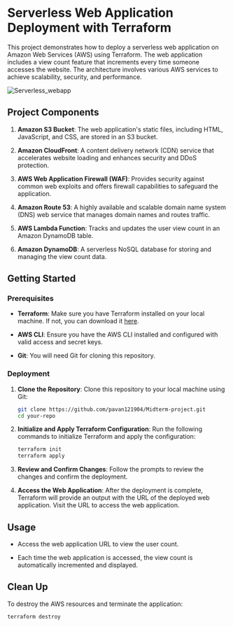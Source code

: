 # Serverless Web Application Deployment with Terraform

This project demonstrates how to deploy a serverless web application on Amazon Web Services (AWS) using Terraform. The web application includes a view count feature that increments every time someone accesses the website. The architecture involves various AWS services to achieve scalability, security, and performance.

![Serverless_webapp](image_project.drawio)

## Project Components

1. **Amazon S3 Bucket**: The web application's static files, including HTML, JavaScript, and CSS, are stored in an S3 bucket.

2. **Amazon CloudFront**: A content delivery network (CDN) service that accelerates website loading and enhances security and DDoS protection.

3. **AWS Web Application Firewall (WAF)**: Provides security against common web exploits and offers firewall capabilities to safeguard the application.

4. **Amazon Route 53**: A highly available and scalable domain name system (DNS) web service that manages domain names and routes traffic.

5. **AWS Lambda Function**: Tracks and updates the user view count in an Amazon DynamoDB table.

6. **Amazon DynamoDB**: A serverless NoSQL database for storing and managing the view count data.

## Getting Started

### Prerequisites

- **Terraform**: Make sure you have Terraform installed on your local machine. If not, you can download it [here](https://www.terraform.io/downloads.html).

- **AWS CLI**: Ensure you have the AWS CLI installed and configured with valid access and secret keys.

- **Git**: You will need Git for cloning this repository.

### Deployment

1. **Clone the Repository**: Clone this repository to your local machine using Git:

    ```bash
    git clone https://github.com/pavan121904/Midterm-project.git
    cd your-repo
    ```

2. **Initialize and Apply Terraform Configuration**: Run the following commands to initialize Terraform and apply the configuration:

    ```bash
    terraform init
    terraform apply
    ```

3. **Review and Confirm Changes**: Follow the prompts to review the changes and confirm the deployment.

4. **Access the Web Application**: After the deployment is complete, Terraform will provide an output with the URL of the deployed web application. Visit the URL to access the web application.

## Usage

- Access the web application URL to view the user count.

- Each time the web application is accessed, the view count is automatically incremented and displayed.

## Clean Up

To destroy the AWS resources and terminate the application:

```bash
terraform destroy
